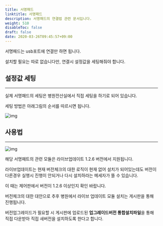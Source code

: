 ```yaml
---
title: 서명패드
linktitle: 서명패드
description: 서명패드의 연결법 관련 문서입니다.
weight: 510
disableToc: false
draft: false
date: 2020-03-26T09:45:57+09:00
---
```


서명패드는 usb포트에 연결만 하면 됩니다.

설치할 필요는 따로 없습니다만, 연결시 설정값을 세팅해줘야 합니다.

## 설정값 세팅
---

실제 서명패드의 세팅은 병원전산실에서 직접 세팅을 하기로 되어 있습니다. 

세팅 방법은 아래그림의 순서를 따르시면 됩니다.

![img](/supporting-pages/images/signpad3.png?width=1000px)

## 사용법
---

![img](/supporting-pages/images/signpad2.png?width=1000px)

<i class="fas fa-exclamation-triangle chis-exclamation"></i> 해당 서명패트의 관련 모듈은 라이브업데이트 1.2.6 버전에서 지원됩니다.  

라이브업데이트는 현재 버전체크의 대한 로직이 현재 없어 설치가 되어있는데도 버전이 다른경우 실행시 진행이 안되거나 다시 설치하라는 메세자가 뜰 수 있습니다.

이 때는 제어판에서 버전이 1.2.6 이상인지 확인 바랍니다.

<i class="fas fa-info-circle"></i> 버전체크의 대한 대안으로 추후 병원에서 라이브 업데이트 모듈 설치는 게시판을 통해 진행됩니다.

버전업그레이드가 필요할 시 게시판에 업로드된 **업그레이드버전 통합설치파일**을 통해 직접 다운받아 직접 새버전을 설치하도록 한다고 합니다.
